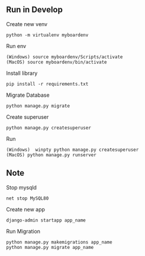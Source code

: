 ## Run in Develop
Create new venv
```
python -m virtualenv myboardenv
```

Run env
```
(Windows) source myboardenv/Scripts/activate
(MacOS) source myboardenv/bin/activate
```

Install library
```
pip install -r requirements.txt
```

Migrate Database
```
python manage.py migrate
```

Create superuser
```
python manage.py createsuperuser
```

Run
```
(Windows)  winpty python manage.py createsuperuser
(MacOS) python manage.py runserver
```

## Note
Stop mysqld
```
net stop MySQL80
```

Create new app
```
django-admin startapp app_name
```

Run Migration
```
python manage.py makemigrations app_name
python manage.py migrate app_name
```
